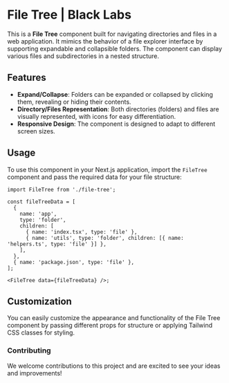 # File Tree | Black Labs

This is a **File Tree** component built for navigating directories and files in a web application. It mimics the behavior of a file explorer interface by supporting expandable and collapsible folders. The component can display various files and subdirectories in a nested structure.

## Features

- **Expand/Collapse**: Folders can be expanded or collapsed by clicking them, revealing or hiding their contents.
- **Directory/Files Representation**: Both directories (folders) and files are visually represented, with icons for easy differentiation.
- **Responsive Design**: The component is designed to adapt to different screen sizes.

## Usage

To use this component in your Next.js application, import the `FileTree` component and pass the required data for your file structure:

```tsx
import FileTree from './file-tree';

const fileTreeData = [
  {
    name: 'app',
    type: 'folder',
    children: [
      { name: 'index.tsx', type: 'file' },
      { name: 'utils', type: 'folder', children: [{ name: 'helpers.ts', type: 'file' }] },
    ],
  },
  { name: 'package.json', type: 'file' },
];

<FileTree data={fileTreeData} />;
```

## Customization

You can easily customize the appearance and functionality of the File Tree component by passing different props for structure or applying Tailwind CSS classes for styling.

### Contributing

We welcome contributions to this project and are excited to see your ideas and improvements!
